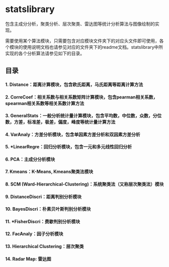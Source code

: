 # statslibrary
包含主成分分析，聚类分析、层次聚类、雷达图等统计分析算法与图像绘制的实现。

需要使用某个算法模块，只需要包含对应模块文件夹下的对应头文件即可使用，各个模块的使用说明文档也请参见对应的文件夹下的readme文档。statslibrary中所实现的各个分析算法请参见如下的目录。


## 目录
#### 1. Distance：距离计算模块，包含欧氏距离，马氏距离等距离计算方法
#### 2. CorreCoef：相关系数与相关系数矩阵计算模块，包含pearman相关系数，spearman相关系数等相关系数计算方法
#### 3. GeneralStats：一般分析统计量计算模块，包含平均数，中位数，众数，分位数，方差，标准差，极差，偏度，峰度等统计量计算方法
#### 4. VarAnaly：方差分析模块，包含单因素方差分析和双因素方差分析
#### 5. \*LinearRegre：回归分析模块，包含一元和多元线性回归分析
#### 6. PCA：主成分分析模块
#### 7. Kmeans：K-Means, Kmeans聚类法模块
#### 8. SCM (Ward-Hierarchical-Clustering)：系统聚类法（又称层次聚类法）模块 
#### 9. DistanceDiscri：距离判别分析模块
#### 10. BayesDiscri：朴素贝叶斯判别分析模块
#### 11. \*FisherDiscri：费歇判别分析模块
#### 12. FacAnaly：因子分析模块
#### 13. Hierarchical Clustering：层次聚类
#### 14. Radar Map: 雷达图


